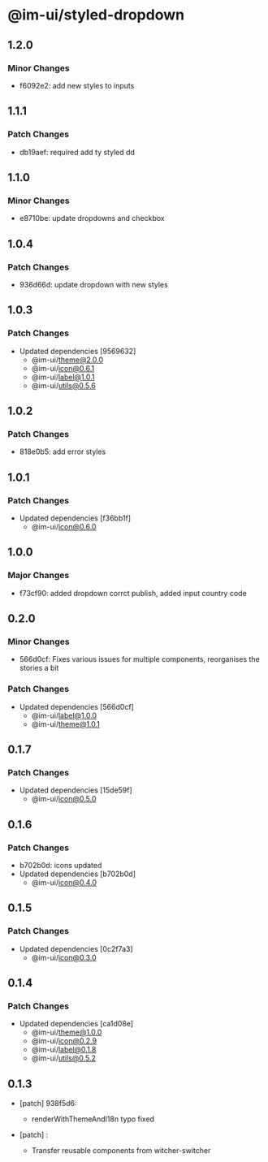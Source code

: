 # @im-ui/styled-dropdown

## 1.2.0

### Minor Changes

- f6092e2: add new styles to inputs

## 1.1.1

### Patch Changes

- db19aef: required add ty styled dd

## 1.1.0

### Minor Changes

- e8710be: update dropdowns and checkbox

## 1.0.4

### Patch Changes

- 936d66d: update dropdown with new styles

## 1.0.3

### Patch Changes

- Updated dependencies [9569632]
  - @im-ui/theme@2.0.0
  - @im-ui/icon@0.6.1
  - @im-ui/label@1.0.1
  - @im-ui/utils@0.5.6

## 1.0.2

### Patch Changes

- 818e0b5: add error styles

## 1.0.1

### Patch Changes

- Updated dependencies [f36bb1f]
  - @im-ui/icon@0.6.0

## 1.0.0

### Major Changes

- f73cf90: added dropdown corrct publish, added input country code

## 0.2.0

### Minor Changes

- 566d0cf: Fixes various issues for multiple components, reorganises the stories a bit

### Patch Changes

- Updated dependencies [566d0cf]
  - @im-ui/label@1.0.0
  - @im-ui/theme@1.0.1

## 0.1.7

### Patch Changes

- Updated dependencies [15de59f]
  - @im-ui/icon@0.5.0

## 0.1.6

### Patch Changes

- b702b0d: icons updated
- Updated dependencies [b702b0d]
  - @im-ui/icon@0.4.0

## 0.1.5

### Patch Changes

- Updated dependencies [0c2f7a3]
  - @im-ui/icon@0.3.0

## 0.1.4

### Patch Changes

- Updated dependencies [ca1d08e]
  - @im-ui/theme@1.0.0
  - @im-ui/icon@0.2.9
  - @im-ui/label@0.1.8
  - @im-ui/utils@0.5.2

## 0.1.3

- [patch] 938f5d6:

  - renderWithThemeAndI18n typo fixed

- [patch] :

  - Transfer reusable components from witcher-switcher
